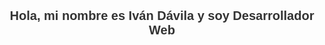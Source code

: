 
   <h1 style="font-family: Arial, sans-serif; font-size: 20px; color: #333; text-align: center;">
        Hola, mi nombre es Iván Dávila y soy Desarrollador Web
    </h1>


